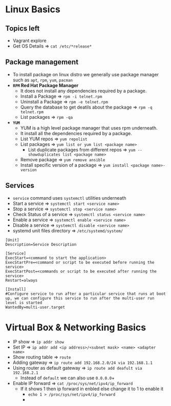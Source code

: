 # Linux Basics
## Topics left
- Vagrant explore
- Get OS Details => `cat /etc/*release*`
## Package management
- To install package on linux distro we generally use package manager such as `apt`, `rpm`, `yum`, `pacman`
- **`RPM` Red Hat Package Manager**
	- It does not install any dependencies required by a package.
	- Install a Package => `rpm -i telnet.rpm`
	- Uninstall a Package => `rpm -e telnet.rpm`
	- Query the database to get deatils about the package => `rpm -q telnet.rpm`
	- List packages => `rpm -qa`
- **`YUM`** 
	- YUM is a high level package manager that uses rpm underneath.
	- It install all the dependencies required by a package.
	- List YUM repos => `yum repolist`
	- List packages => `yum list or yum list <package name>`
		- List duplicate packages from different repos => `yum --showduplicates list <package name>`
	- Remove package => `yum remove ansible`
	- Install specific version of a package => `yum install <package name>-version`
## Services
- `service` command uses `systemctl` utilities underneath
- Start a service => `systemctl start <service name>`
- Stop a service => `systemctl stop <service name>`
- Check Status of a service => `systemctl status <service name>`
- Enable a service => `systemctl enable <service name>`
- Disable a service => `systemctl disable <service name>`
- systemd unit files directory => `/etc/systemd/system/`
```
[Unit]
Description=Service Description

[Service]
ExecStart=<command to start the application>
ExecStartPre=<command or script to be executed before running the service>
ExecStartPost=<commands or script to be executed after running the service>
Restart=always

[Install]
#Configure service to run after a particular service that runs at boot up, we can configure this service to run after the multi-user run level is started
WantedBy=multi-user.target 
```
# Virtual Box & Networking Basics
- IP show => `ip addr show`
- Set IP => `ip addr add <ip address>/<subnet mask> <name> <adapter name>` 
- Show routing table  =>  `route`
- Adding gateway => `ip route add 192.168.2.0/24 via 192.168.1.1`
- Using router as default gateway => `ip route add deafult via 192.168.2.1`
	- Instead of `default` we can also use `0.0.0.0`+
- Enable IP forward => `cat /proc/sys/net/ipv4/ip_forward` 
	- If it shows 1 then ip forward in enbled else change it to 1 to enable it 
		- `echo 1 > /proc/sys/net/ipv4/ip_forward`
		- 